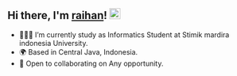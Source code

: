 ## Hi there, I'm [raihan](https://github.com/raihanstimik)! <img src="https://cdn.sazumi.moe/file/zsdrto.gif" width="22">


- 👨🏻‍💻 I’m currently study as Informatics Student at Stimik mardira indonesia University.
- 🌍 Based in Central Java, Indonesia.
- 🤝 Open to collaborating on Any opportunity.
<!---
raihanstimik/raihanstimik is a ✨ special ✨ repository because its `README.md` (this file) appears on your GitHub profile.
You can click the Preview link to take a look at your changes.
--->
